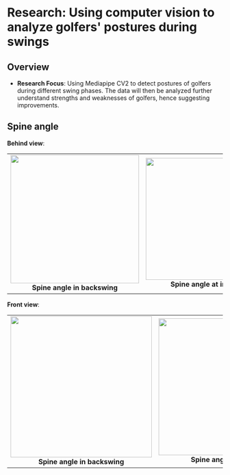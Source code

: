 # Research: Using computer vision to analyze golfers' postures during swings

## Overview
- **Research Focus**: Using Mediapipe CV2 to detect postures of golfers during different swing phases. The data will then be analyzed further understand strengths and weaknesses of golfers, hence suggesting improvements.

## Spine angle
**Behind view**:
  <table>
  <tr>
    <td align="center">
      <img src="https://github.com/user-attachments/assets/5f2d4703-30a6-49b3-be9e-ef522b715b46" width="300"/><br/>
      <b>Spine angle in backswing</b>
    </td>
    <td align="center">
      <img src="https://github.com/user-attachments/assets/90a8d69d-9428-4c3b-a5a9-ab2d8fedc5f3" width="285"/><br/>
      <b>Spine angle at impact</b>
    </td>
    <td align="center">
      <img src="https://github.com/user-attachments/assets/05cd0380-d28e-46c2-b58b-bfabc9f8c144" width="300"/><br/>
      <b>Spine angle at follow through</b>
    </td>
  </tr>
</table>

**Front view**:
  <table>
  <tr>
    <td align="center">
      <img src="https://github.com/user-attachments/assets/6c97ed17-3b23-49bb-8be1-1c3ab8ce4e7e" width="330"/><br/>
      <b>Spine angle in backswing</b>
    </td>
    <td align="center">
      <img src="https://github.com/user-attachments/assets/437501c7-cc5b-4e3a-b595-05e04e41f087" width="320"/><br/>
      <b>Spine angle at impact</b>
    </td>
    <td align="center">
      <img src="https://github.com/user-attachments/assets/186bcfde-a218-465c-8a49-0949647bc399" width="290"/><br/>
      <b>Spine angle at follow through</b>
    </td>
  </tr>
</table>


